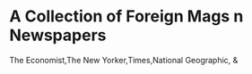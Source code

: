 # A Collection of Foreign Mags n Newspapers 

The Economist,The New Yorker,Times,National Geographic, &
